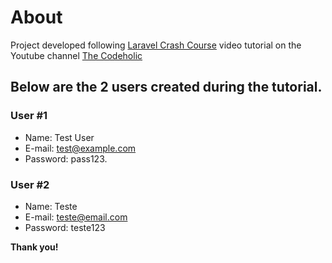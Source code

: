 # About

Project developed following [Laravel Crash Course](https://www.youtube.com/watch?v=eUNWzJUvkCA) video tutorial on the Youtube channel [The Codeholic](https://www.youtube.com/@TheCodeholic)

## Below are the 2 users created during the tutorial.

### User #1
- Name: Test User
- E-mail: test@example.com
- Password: pass123.

### User #2
- Name: Teste
- E-mail: teste@email.com
- Password: teste123
  


**Thank you!**